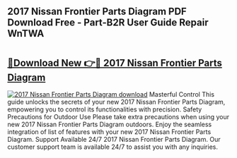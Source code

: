## 2017 Nissan Frontier Parts Diagram PDF Download Free - Part-B2R User Guide Repair WnTWA

# <h2><a href="http://dfs1rii.blite.top/?on=2017+Nissan+Frontier+Parts+Diagram">🔗Download New 👉🔴 2017 Nissan Frontier Parts Diagram</a></h2>

[![2017 Nissan Frontier Parts Diagram download](https://i.imgur.com/lujVjoI.png)](http://dfs1rii.blite.top/?on=2017+Nissan+Frontier+Parts+Diagram)
Masterful Control This guide unlocks the secrets of your new 2017 Nissan Frontier Parts Diagram, empowering you to control its functionalities with precision. Safety Precautions for Outdoor Use Please take extra precautions when using your new 2017 Nissan Frontier Parts Diagram outdoors. Enjoy the seamless integration of list of features with your new 2017 Nissan Frontier Parts Diagram. Support Available 24/7 2017 Nissan Frontier Parts Diagram. Our customer support team is available 24/7 to assist you with any inquiries.
